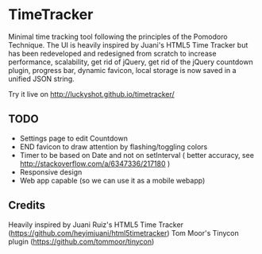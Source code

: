 TimeTracker
================

Minimal time tracking tool following the principles of the Pomodoro Technique. The UI is heavily inspired by Juani's HTML5 Time Tracker but has been redeveloped and redesigned from scratch to increase performance, scalability, get rid of jQuery, get rid of the jQuery countdown plugin, progress bar, dynamic favicon, local storage is now saved in a unified JSON string.

Try it live on http://luckyshot.github.io/timetracker/

TODO
----------------

- Settings page to edit Countdown
- END favicon to draw attention by flashing/toggling colors
- Timer to be based on Date and not on setInterval ( better accuracy, see http://stackoverflow.com/a/6347336/217180 )
- Responsive design
- Web app capable (so we can use it as a mobile webapp)


Credits
----------------

Heavily inspired by Juani Ruiz's HTML5 Time Tracker (https://github.com/heyimjuani/html5timetracker)
Tom Moor's Tinycon plugin (https://github.com/tommoor/tinycon)
